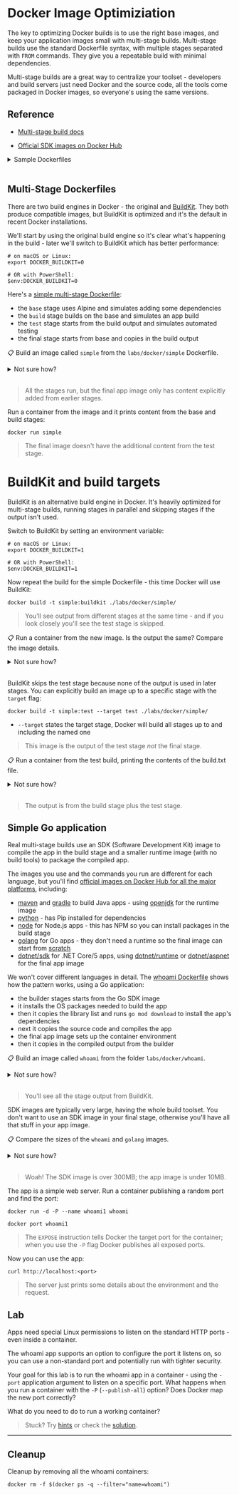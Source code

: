 # Docker Image Optimiziation

The key to optimizing Docker builds is to use the right base images, and keep your application images small with multi-stage builds. Multi-stage builds use the standard Dockerfile syntax, with multiple stages separated with `FROM` commands. They give you a repeatable build with minimal dependencies.

Multi-stage builds are a great way to centralize your toolset - developers and build servers just need Docker and the source code, all the tools come packaged in Docker images, so everyone's using the same versions.

## Reference

- [Multi-stage build docs](https://docs.docker.com/develop/develop-images/multistage-build/)

- [Official SDK images on Docker Hub](https://hub.docker.com/search?type=image&image_filter=official&category=languages)

<details>
  <summary>Sample Dockerfiles</summary>

It's the standard `docker build` command for multi-stage builds. The Dockerfile syntax uses multiple `FROM` instructions; the patterns are the same for all languages, but the individual details are specific.

These are samples in the major languages:

- [Java app using Maven build](https://github.com/sixeyed/widgetario/blob/main/src/products-api/java/Dockerfile)
- [Go application using Go modules](https://github.com/sixeyed/widgetario/blob/main/src/stock-api/golang/Dockerfile)
- [.NET Core app using Alpine images](https://github.com/sixeyed/widgetario/blob/main/src/web/dotnet/Dockerfile)

</details><br/>

## Multi-Stage Dockerfiles

There are two build engines in Docker - the original and [BuildKit](). They both produce compatible images, but BuildKit is optimized and it's the default in recent Docker installations. 

We'll start by using the original build engine so it's clear what's happening in the build - later we'll switch to BuildKit which has better performance:

```
# on macOS or Linux:
export DOCKER_BUILDKIT=0

# OR with PowerShell:
$env:DOCKER_BUILDKIT=0
```

Here's a [simple multi-stage Dockerfile](./simple/Dockerfile):

- the `base` stage uses Alpine and simulates adding some dependencies
- the `build` stage builds on the base and simulates an app build
- the `test` stage starts from the build output and simulates automated testing
- the final stage starts from base and copies in the build output

📋 Build an image called `simple` from the `labs/docker/simple` Dockerfile.

<details>
  <summary>Not sure how?</summary>

```
# just a normal build:
docker build -t simple ./labs/docker/simple/
```

</details><br/>

> All the stages run, but the final app image only has content explicitly added from earlier stages.

Run a container from the image and it prints content from the base and build stages:

```
docker run simple
```

> The final image doesn't have the additional content from the test stage.

# BuildKit and build targets

BuildKit is an alternative build engine in Docker. It's heavily optimized for multi-stage builds, running stages in parallel and skipping stages if the output isn't used.

Switch to BuildKit by setting an environment variable:

```
# on macOS or Linux:
export DOCKER_BUILDKIT=1

# OR with PowerShell: 
$env:DOCKER_BUILDKIT=1
```

Now repeat the build for the simple Dockerfile - this time Docker will use BuildKit:

```
docker build -t simple:buildkit ./labs/docker/simple/
```

> You'll see output from different stages at the same time - and if you look closely you'll see the test stage is skipped.

📋 Run a container from the new image. Is the output the same? Compare the image details.

<details>
  <summary>Not sure how?</summary>

```
# run a container - the output is the same:
docker run simple:buildkit

# list images - they're the same size but not the same image:
docker image ls simple
```

</details><br/>

BuildKit skips the test stage because none of the output is used in later stages. You can explicitly build an image up to a specific stage with the `target` flag:

```
docker build -t simple:test --target test ./labs/docker/simple/
```

- `--target` states the target stage, Docker will build all stages up to and including the named one

> This image is the output of the test stage *not* the final stage.

📋 Run a container from the test build, printing the contents of the build.txt file.

<details>
  <summary>Not sure how?</summary>

```
# no output here - the test stage has no CMD instruction
docker run simple:test

# run the cat command to see the output
docker run simple:test cat /build.txt
```

</details><br/>

> The output is from the build stage plus the test stage.


## Simple Go application

Real multi-stage builds use an SDK (Software Development Kit) image to compile the app in the build stage and a smaller runtime image (with no build tools) to package the compiled app.

The images you use and the commands you run are different for each language, but you'll find [official images on Docker Hub for all the major platforms](https://hub.docker.com/search?q=&type=image&image_filter=official&category=languages), including:

- [maven](https://hub.docker.com/_/maven) and [gradle](https://hub.docker.com/_/gradle) to build Java apps - using [openjdk]() for the runtime image
- [python](https://hub.docker.com/_/python) - has Pip installed for dependencies
- [node](https://hub.docker.com/_/node) for Node.js apps - this has NPM so you can install packages in the build stage
- [golang](https://hub.docker.com/_/golang) for Go apps - they don't need a runtime so the final image can start from [scratch](https://hub.docker.com/_/scratch)
- [dotnet/sdk](https://hub.docker.com/_/microsoft-dotnet-sdk/) for .NET Core/5 apps, using [dotnet/runtime](https://hub.docker.com/_/microsoft-dotnet-runtime/) or [dotnet/aspnet](https://hub.docker.com/_/microsoft-dotnet-aspnet/) for the final app image

We won't cover different languages in detail. The [whoami Dockerfile](./whoami/Dockerfile) shows how the pattern works, using a Go application:

- the builder stages starts from the Go SDK image
- it installs the OS packages needed to build the app
- then it copies the library list and runs `go mod download` to install the app's dependencies
- next it copies the source code and compiles the app
- the final app image sets up the container environment
- then it copies in the compiled output from the builder

📋 Build an image called `whoami` from the folder `labs/docker/whoami`.

<details>
  <summary>Not sure how?</summary>

```
docker build -t whoami ./labs/docker/whoami/
```

</details><br/>

> You'll see all the stage output from BuildKit.

SDK images are typically very large, having the whole build toolset. You don't want to use an SDK image in your final stage, otherwise you'll have all that stuff in your app image.

📋 Compare the sizes of the `whoami` and `golang` images.

<details>
  <summary>Not sure how?</summary>

```
docker pull golang:1.16.4-alpine

docker image ls -f reference=whoami -f reference=golang
```

</details><br/>

> Woah! The SDK image is over 300MB; the app image is under 10MB.


The app is a simple web server. Run a container publishing a random port and find the port:

```
docker run -d -P --name whoami1 whoami

docker port whoami1
```

> The `EXPOSE` instruction tells Docker the target port for the container; when you use the `-P` flag Docker publishes all exposed ports.

Now you can use the app:

```
curl http://localhost:<port>
```

> The server just prints some details about the environment and the request.

## Lab

Apps need special Linux permissions to listen on the standard HTTP ports - even inside a container.

The whoami app supports an option to configure the port it listens on, so you can use a non-standard port and potentially run with tighter security.

Your goal for this lab is to run the whoami app in a container - using the `-port` application argument to listen on a specific port. What happens when you run a container with the `-P` (`--publish-all`) option? Does Docker map the new port correctly?

What do you need to do to run a working container?

> Stuck? Try [hints](hints.md) or check the [solution](solution.md).

___
## Cleanup

Cleanup by removing all the whoami containers:

```
docker rm -f $(docker ps -q --filter="name=whoami")
```